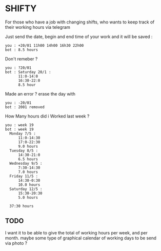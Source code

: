 # SHIFTY	
For those who have a job with changing shifts, who wants to keep track of their working hours via telegram

Just send the date, begin and end time of your work and it will be saved : 

    you : +20/01 11h00 14h00 16h30 22h00
    bot : 8.5 hours

Don't remeber ? 

    you : ?20/01
    bot : Saturday 20/1 : 
	      11:0-14:0
	      16:30-22:0
	      8.5 hour

Made an error  ? erase the day with 

    you : -20/01
    bot : 2001 removed

How Many hours did i Worked last week ?
    
    you : week 19
    bot : week 19
	  Monday 7/5 : 
		  11:0-14:30
		  17:0-22:30
		  9.0 hours
	  Tuesday 8/5 : 
		  14:30-21:0
		  6.5 hours
 	  Wednesday 9/5 : 
		  7:30-14:30
		  7.0 hours
 	  Friday 11/5 : 
		  14:30-0:30
		  10.0 hours
 	  Saturday 12/5 : 
		  15:30-20:30
		  5.0 hours

	  37:30 hours






## TODO
I want it to be able to give the total of working hours per week, and per month. 
maybe some type of graphical calendar of working days to be send via photo  ?


